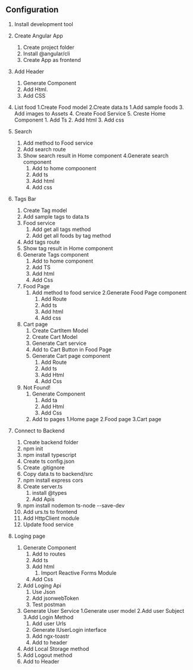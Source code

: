 ## Configuration

1. Install development tool
2. Create Angular App
   1. Create project folder
   2. Install @angular/cli
   3. Create App as frontend
3. Add Header

   1. Generate Component
   2. Add Html.
   3. Add CSS

4. List food
   1.Create Food model
   2.Create data.ts
   1.Add sample foods 3. Add images to Assets 4. Create Food Service 5. Creste Home Component 1. Add Ts 2. Add html 3. Add css

5. Search

   1. Add method to Food service
   2. Add search route
   3. Show search result in Home component
      4.Generate search component
      1. Add to home compoonent
      2. Add ts
      3. Add html
      4. Add css

6. Tags Bar

   1. Create Tag model
   2. Add sample tags to data.ts
   3. Food service
      1. Add get all tags method
      2. Add get all foods by tag method
   4. Add tags route
   5. Show tag result in Home component
   6. Generate Tags component
      1. Add to home component
      2. Add TS
      3. Add html
      4. Add Css
   7. Food Page
      1. Add method to food service
         2.Generate Food Page component
         1. Add Route
         2. Add ts
         3. Add html
         4. Add css
   8. Cart page
      1. Create CartItem Model
      2. Create Cart Model
      3. Generate Cart service
      4. Add to Cart Button in Food Page
      5. Generate Cart page component
         1. Add Route
         2. Add ts
         3. Add Html
         4. Add Css
   9. Not Found!
      1. Generate Component
         1. Add ta
         2. Add Html
         3. Add Css
      2. Add to pages
         1.Home page
         2.Food page
         3.Cart page

7. Connect to Backend

   1. Create backend folder
   2. npm init
   3. npm install typescript
   4. Create ts config.json
   5. Create .gitignore
   6. Copy data.ts to backend/src
   7. npm install express cors
   8. Create server.ts
      1. install @types
      2. Add Apis
   9. npm install nodemon ts-node --save-dev
   10. Add urs.ts to frontend
   11. Add HttpClient module
   12. Update food service

8. Loging page
   1. Generate Component
      1. Add to routes
      2. Add ts
      3. Add html
         1. Import Reactive Forms Module
      4. Add Css
   2. Add Loging Api
      1. Use Json
      2. Add jsonwebToken
      3. Test postman
   3. Generate User Service
      1.Generate user model
      2.Add user Subject
      3.Add Login Method
      1. Add user Urls
      2. Generate IUserLogin interface
      3. Add ngx-toastr
      4. Add to header
   4. Add Local Storage method
   5. Add Logout method
   6. Add to Header
